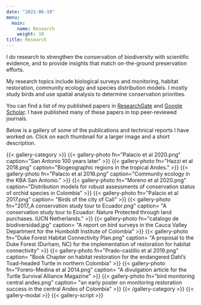 ```yaml
---
date: "2022-06-19"
menu:
  main:
    name: Research
    weight: 10
title: Research
---
```


I do research to strengthen the conservation of biodiversity with scientific evidence, and to provide insights that match on-the-ground preservation efforts. 

My research topics include biological surveys and monitoring, habitat restoration, community ecology and species distribution models. I mostly study birds and use spatial analysis to determine conservation priorities. 

You can find a list of my published papers in [ResearchGate](https://www.researchgate.net/profile/Ruben_Dario_Palacio) and [Google Scholar](https://scholar.google.com/citations?user=jRGXJK4AAAAJ&hl=en). I have published many of these papers in top peer-reviewed journals.

Below is a gallery of some of the publications and technical reports I have worked on. Click on each thumbnail for a larger image and a short description.  

{{< gallery-category >}}
    {{< gallery-photo fn="Palacio et al 2020.png" caption="San Antonio 100 years later" >}}
    {{< gallery-photo fn="Hazzi et al 2018.png" caption="Biogeographic regions in the tropical Andes." >}}
    {{< gallery-photo fn="Palacio et al 2016.png" caption="Community ecology in the KBA San Antonio." >}}
    {{< gallery-photo fn="Moreno et al 2020.png" caption="Distribution models for robust assessments of conservation status of orchid species in Colombia" >}}
    {{< gallery-photo fn="Palacio et al 2017.png" caption= "Birds of the city of Cali" >}}
    {{< gallery-photo fn="2017_A conservation study tour to Ecuador.png" caption= "A conservation study tour to Ecuador: Nature Protected through land purchases. IUCN Netherlands." >}}
    {{< gallery-photo fn="catalogo de biodiversidad.jpg" caption= "A report on bird surveys in the Cauca Valley Department for the Humboldt Institute of Colombia" >}}
    {{< gallery-photo fn="Duke Forest Habitat Connectivity Plan.png" caption= "A proposal to the Duke Forest (Durham, NC) for the implementation of restoration for habitat connectivity" >}} 
    {{< gallery-photo fn="Prado-castillo et al 2019.png" caption= "Book Chapter on habitat restoration for the endangered Dahl’s Toad-headed Turtle in northern Colombia" >}}
    {{< gallery-photo fn="Forero-Medina et al 2014.png" caption= "A divulgation article for the Turtle Survival Alliance Magazine" >}}
    {{< gallery-photo fn="bird monitoring central andes.png" caption= "an early poster on monitoring restoration success in the central Andes of Colombia" >}} 
{{< /gallery-category >}} 
{{< gallery-modal >}}
{{< gallery-script >}}
